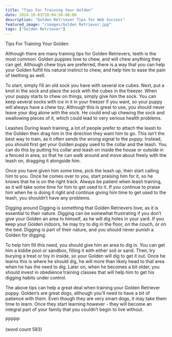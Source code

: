 ```yaml
---
title: "Tips For Training Your Golden"
date: 2024-10-03T20:04:58-08:00
description: "Golden Retriever Tips for Web Success"
featured_image: "/images/Golden Retriever.jpg"
tags: ["Golden Retriever"]
---
```


Tips For Training Your Golden

Although there are many training tips for Golden Retrievers, teeth is the most common.  Golden puppies love to chew, and will chew anything they can get.  Although chew toys are preferred, there is a way that you can help your Golden fulfill his natural instinct to chew, and help him to ease the pain of teething as well.  

To start, simply fill an old sock you have with several ice cubes.  Next, put a knot in the sock and place the sock with the cubes in the freezer.  When your puppy starts to chew on things, simply give him the sock.  You can keep several socks with ice in it in your freezer if you want, so your puppy will always have a chew toy.  Although this is great to use, you should never leave your dog alone with the sock.  He could end up chewing the sock and swallowing pieces of it, which could lead to very serious health problems.

Leashes
During leash training, a lot of people prefer to attach the leash to the Golden then drag him in the direction they want him to go.  This isn’t the best way to train, as it often sends the wrong signal to the puppy.  Instead, you should first get your Golden puppy used to the collar and the leash.  You can do this by putting his collar and leash on inside the house or outside in a fenced in area, so that he can walk around and move about freely with the leash on, dragging it alongside him.

Once you have given him some time, pick the leash up, then start calling him to you.  Once he comes over to you, start praising him for it, so he knows that he is on the right track.  Always be patient when leash training, as it will take some time for him to get used to it.  If you continue to praise him when he is doing it right and continue giving him time to get used to the leash, you shouldn’t have any problems.

Digging around
Digging is something that Golden Retrievers love, as it is essential to their nature.  Digging can be somewhat frustrating if you don’t give your Golden an area to himself, as he will dig holes in your yard.  If you keep your Golden indoors, he may try to dig in the floor, on the couch, or on the bed. Digging is part of their nature, and you should never punish a Golden for digging.

To help him fill this need, you should give him an area to dig in.  You can get him a kiddie pool or sandbox, filling it with either soil or sand.  Then, try burying a treat or toy in inside, so your Golden will dig to get it out.  Once he learns this is where he should dig, he will more than likely head to that area when he has the need to dig.  Later on, when he becomes a bit older, you should invest in obedience training classes that will help him to get his digging habits under control.

The above tips can help a great deal when training your Golden Retriever puppy.  Golden’s are great dogs, although you’ll need to have a bit of patience with them.  Even though they are very smart dogs, it may take them time to learn.  Once they start learning however - they will become an integral part of your family that you couldn’t begin to live without.

PPPPP

(word count 583)
